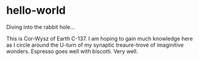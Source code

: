 # hello-world
Diving into the rabbit hole...

This is Cor-Wysz of Earth C-137.
I am hoping to gain much knowledge here as I circle around the U-turn of my synaptic treaure-trove of imaginitive wonders.
Espresso goes well with biscotti.
Very well.
